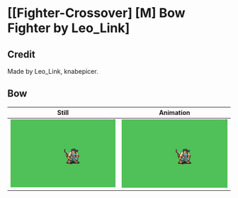 # [\[Fighter-Crossover\] \[M\] Bow Fighter by Leo_Link]

## Credit

Made by Leo_Link, knabepicer.
	
## Bow

| Still | Animation |
| :---: | :-------: |
| ![Bow still](./Bow_000.png) | ![Bow animation](./Bow.gif) |
